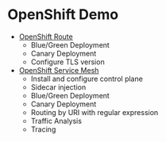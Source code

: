 # OpenShift Demo
- [OpenShift Route](openshift-route.md)
  - Blue/Green Deployment
  - Canary Deployment
  - Configure TLS version
- [OpenShift Service Mesh](openshift-service-mesh.md)
  - Install and configure control plane
  - Sidecar injection
  - Blue/Green Deployment
  - Canary Deployment
  - Routing by URI with regular expression
  - Traffic Analysis
  - Tracing

